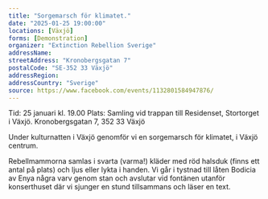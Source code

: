 ```yaml
---
title: "Sorgemarsch för klimatet."
date: "2025-01-25 19:00:00"
locations: [Växjö]
forms: [Demonstration]
organizer: "Extinction Rebellion Sverige"
addressName: 
streetAddress: "Kronobergsgatan 7"
postalCode: "SE-352 33 Växjö"
addressRegion:
addressCountry: "Sverige"
source: https://www.facebook.com/events/1132801584947876/
---
```

Tid: 25 januari kl. 19.00 
Plats: Samling vid trappan till Residenset, Stortorget i Växjö. Kronobergsgatan 7, 352 33 Växjö
 
Under kulturnatten i Växjö genomför vi en sorgemarsch för klimatet, i Växjö centrum. 

Rebellmammorna samlas i svarta (varma!) kläder med röd halsduk (finns ett antal på plats) och ljus eller lykta i handen. Vi går i tystnad till låten Bodicia av Enya några varv genom stan och avslutar vid fontänen utanför konserthuset där vi sjunger en stund tillsammans och läser en text.